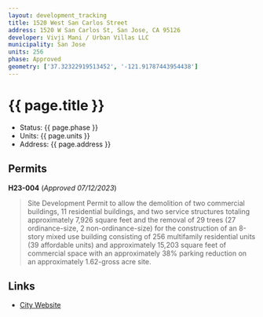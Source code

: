 ```yaml
---
layout: development_tracking
title: 1520 West San Carlos Street
address: 1520 W San Carlos St, San Jose, CA 95126
developer: Vivji Mani / Urban Villas LLC
municipality: San Jose
units: 256
phase: Approved
geometry: ['37.32322919513452', '-121.91787443954438']
---
```

# {{ page.title }}
- Status: {{ page.phase }}
- Units: {{ page.units }}
- Address: {{ page.address }}

## Permits
**H23-004** (*Approved 07/12/2023*)
>Site Development Permit to allow the demolition of two commercial buildings, 11 residential buildings, and two service structures totaling approximately 7,926 square feet and the removal of 29 trees (27 ordinance-size, 2 non-ordinance-size) for the construction of an 8-story mixed use building consisting of 256 multifamily residential units (39 affordable units) and approximately 15,203 square feet of commercial space with an approximately 38% parking reduction on an approximately 1.62-gross acre site.

## Links
- [City Website](https://www.sanjoseca.gov/your-government/departments-offices/planning-building-code-enforcement/planning-division/environmental-planning/environmental-review/negative-declaration-initial-studies/1520-west-san-carlos-mixed-use-project)